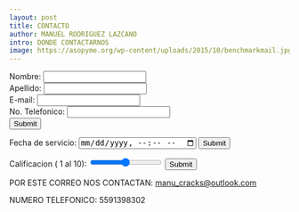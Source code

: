 ```yaml
--- 
layout: post
title: CONTACTO
author: MANUEL RODRIGUEZ LAZCANO
intro: DONDE CONTACTARNOS
image: https://asopyme.org/wp-content/uploads/2015/10/benchmarkmail.jpg
---
```

<form action="https://formspree.io/f/xbjwaowz" method="post">
Nombre: <input type="text" name="name"><br>
Apellido: <input type="text" name="apellidos"><br>
E-mail: <input type="text" name="email"><br>
No. Telefonico: <input type="text" name="no. telefonico"><br>
<input type="submit">
</form>

<label for="birthdaytime">Fecha de servicio:</label>
  <input type="datetime-local" id="birthdaytime" name="birthdaytime">
  <input type="submit" value="Submit">

<label for="vol">Calificacion ( 1 al 10):</label>
<input type="range" id="vol" name="vol" min="0" max="50">
  <input type="submit" value="Submit">

POR ESTE CORREO NOS CONTACTAN: manu_cracks@outlook.com

NUMERO TELEFONICO: 5591398302
